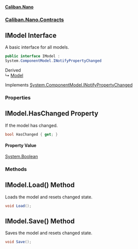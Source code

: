 #### [Caliban.Nano](index.md 'index')
### [Caliban.Nano.Contracts](Caliban.Nano.Contracts.md 'Caliban.Nano.Contracts')

## IModel Interface

A basic interface for all models.

```csharp
public interface IModel :
System.ComponentModel.INotifyPropertyChanged
```

Derived  
&#8627; [Model](Caliban.Nano.Data.Model.md 'Caliban.Nano.Data.Model')

Implements [System.ComponentModel.INotifyPropertyChanged](https://docs.microsoft.com/en-us/dotnet/api/System.ComponentModel.INotifyPropertyChanged 'System.ComponentModel.INotifyPropertyChanged')
### Properties

<a name='Caliban.Nano.Contracts.IModel.HasChanged'></a>

## IModel.HasChanged Property

If the model has changed.

```csharp
bool HasChanged { get; }
```

#### Property Value
[System.Boolean](https://docs.microsoft.com/en-us/dotnet/api/System.Boolean 'System.Boolean')
### Methods

<a name='Caliban.Nano.Contracts.IModel.Load()'></a>

## IModel.Load() Method

Loads the model and resets changed state.

```csharp
void Load();
```

<a name='Caliban.Nano.Contracts.IModel.Save()'></a>

## IModel.Save() Method

Saves the model and resets changed state.

```csharp
void Save();
```